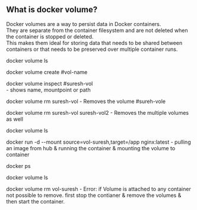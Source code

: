 What is docker volume? 
------------- 
Docker volumes are a way to persist data in Docker containers.  
They are separate from the container filesystem and are not deleted when the container is stopped or deleted.   
This makes them ideal for storing data that needs to be shared between containers or that needs to be preserved over multiple container runs.  

docker volume ls  

docker volume create #vol-name  

docker volume inspect #suresh-vol   
          - shows name, mountpoint or path  

docker volume rm suresh-vol
          - Removes the volume #sureh-vole

docker volume rm suresh-vol suresh-vol2
          - Removes the multiple volumes as well

docker volume ls

docker run -d --mount source=vol-suresh,target=/app nginx:latest
          - pulling an image from hub & running the container & mounting the volume to container

docker ps

docker volume ls

docker volume rm vol-suresh
          - Error: if Volume is attached to any container not possible to remove. first stop the contianer & remove the volumes & then start the container.

